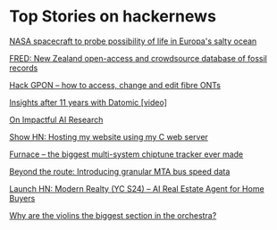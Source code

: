 # Top Stories on hackernews <br />
[NASA spacecraft to probe possibility of life in Europa's salty ocean](https://www.science.org/content/article/nasa-spacecraft-probe-possibility-life-europa-s-salty-ocean)

[FRED: New Zealand open-access and crowdsource database of fossil records](https://fred.org.nz/)

[Hack GPON – how to access, change and edit fibre ONTs](https://hack-gpon.org/)

[Insights after 11 years with Datomic [video]](https://www.youtube.com/watch?v=YSgTQzHYeLU)

[On Impactful AI Research](https://github.com/okhat/blog/blob/main/2024.09.impact.md)

[Show HN: Hosting my website using my C web server](https://github.com/cozis/blogtech)

[Furnace – the biggest multi-system chiptune tracker ever made](https://github.com/tildearrow/furnace)

[Beyond the route: Introducing granular MTA bus speed data](https://new.mta.info/article/beyond-route-introducing-granular-mta-bus-speed-data)

[Launch HN: Modern Realty (YC S24) – AI Real Estate Agent for Home Buyers]()

[Why are the violins the biggest section in the orchestra?](https://phys.org/news/2024-09-violins-biggest-section-orchestra.html)
